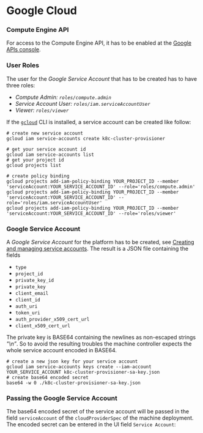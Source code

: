 # Google Cloud

### Compute Engine API

For access to the Compute Engine API, it has to be enabled at the [Google APIs console](https://console.developers.google.com/apis/dashboard).

### User Roles

The user for the _Google Service Account_ that has to be created has to have three roles:

* _Compute Admin: `roles/compute.admin`_
* _Service Account User: `roles/iam.serviceAccountUser`_
* _Viewer: `roles/viewer`_

If the [`gcloud`](https://cloud.google.com/sdk/install) CLI is installed, a service account can be created like follow:

```text
# create new service account
gcloud iam service-accounts create k8c-cluster-provisioner

# get your service account id
gcloud iam service-accounts list
# get your project id
gcloud projects list

# create policy binding
gcloud projects add-iam-policy-binding YOUR_PROJECT_ID --member 'serviceAccount:YOUR_SERVICE_ACCOUNT_ID' --role='roles/compute.admin'
gcloud projects add-iam-policy-binding YOUR_PROJECT_ID --member 'serviceAccount:YOUR_SERVICE_ACCOUNT_ID' --role='roles/iam.serviceAccountUser' 
gcloud projects add-iam-policy-binding YOUR_PROJECT_ID --member 'serviceAccount:YOUR_SERVICE_ACCOUNT_ID' --role='roles/viewer'
```

### Google Service Account

A _Google Service Account_ for the platform has to be created, see [Creating and managing service accounts](https://cloud.google.com/iam/docs/creating-managing-service-accounts). The result is a JSON file containing the fields

* `type`
* `project_id`
* `private_key_id`
* `private_key`
* `client_email`
* `client_id`
* `auth_uri`
* `token_uri`
* `auth_provider_x509_cert_url`
* `client_x509_cert_url`

The private key is BASE64 containing the newlines as non-escaped strings _"\n”_. So to avoid the resulting troubles the machine controller expects the whole service account encoded in BASE64.

```text
# create a new json key for your service account
gcloud iam service-accounts keys create --iam-account YOUR_SERVICE_ACCOUNT k8c-cluster-provisioner-sa-key.json
# create base64 encoded secret
base64 -w 0 ./k8c-cluster-provisioner-sa-key.json
```

### Passing the Google Service Account

The base64 encoded secret of the service account will be passed in the field `serviceAccount` of the `cloudProviderSpec` of the machine deployment. The encoded secret can be entered in the UI field `Service Account`:

